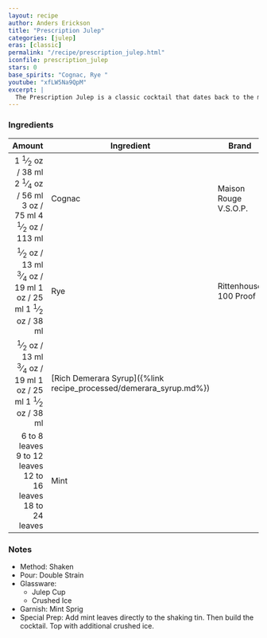 ```yaml
---
layout: recipe
author: Anders Erickson
title: "Prescription Julep"
categories: [julep]
eras: [classic]
permalink: "/recipe/prescription_julep.html"
iconfile: prescription_julep
stars: 0
base_spirits: "Cognac, Rye "
youtube: "xfLW5Na9QpM"
excerpt: |
  The Prescription Julep is a classic cocktail that dates back to the mid-1800s. It's a refreshing and complex drink that combines the flavors of rye whiskey, cognac, mint, and sugar.
---
```


### Ingredients

|                                                                                                                                                                                                                                                                    Amount | Ingredient                                                         | Brand                 |
| ------------------------------------------------------------------------------------------------------------------------------------------------------------------------------------------------------------------------------------------------------------------------: | ------------------------------------------------------------------ | --------------------- |
| <span class="onex active">1 <sup>1</sup>&frasl;<sub>2</sub> oz / 38 ml</span> <span class="onehalfx">2 <sup>1</sup>&frasl;<sub>4</sub> oz / 56 ml</span> <span class="twox">3 oz / 75 ml</span> <span class="threex">4 <sup>1</sup>&frasl;<sub>2</sub> oz / 113 ml</span> | Cognac                                                             | Maison Rouge V.S.O.P. |
|    <span class="onex active"> <sup>1</sup>&frasl;<sub>2</sub> oz / 13 ml</span> <span class="onehalfx"> <sup>3</sup>&frasl;<sub>4</sub> oz / 19 ml</span> <span class="twox">1 oz / 25 ml</span> <span class="threex">1 <sup>1</sup>&frasl;<sub>2</sub> oz / 38 ml</span> | Rye                                                                | Rittenhouse 100 Proof |
|    <span class="onex active"> <sup>1</sup>&frasl;<sub>2</sub> oz / 13 ml</span> <span class="onehalfx"> <sup>3</sup>&frasl;<sub>4</sub> oz / 19 ml</span> <span class="twox">1 oz / 25 ml</span> <span class="threex">1 <sup>1</sup>&frasl;<sub>2</sub> oz / 38 ml</span> | [Rich Demerara Syrup]({%link recipe_processed/demerara_syrup.md%}) |
|                                                                                     <span class="onex active">6 to 8 leaves </span> <span class="onehalfx">9 to 12 leaves </span> <span class="twox">12 to 16 leaves </span> <span class="threex">18 to 24 leaves </span> | Mint                                                               |

### Notes

- Method: Shaken
- Pour: Double Strain
- Glassware:
  - Julep Cup
  - Crushed Ice
- Garnish: Mint Sprig
- Special Prep: Add mint leaves directly to the shaking tin. Then build the cocktail. Top with additional crushed ice.

<script type="application/ld+json">
{
  "@context": "https://schema.org",
  "@type": "Recipe",
  "author": "{{ page.author }}",
  "description": "{{ page.excerpt | strip_html | replace: '"', "'" }}",
  "image": "{%- for ingredient in site.data[page.iconfile].images.ingredient limit: 1 -%}{{ ingredient.url }}{%- endfor -%}",
  "recipeIngredient": [  " 1.5 oz Cognac",
  " 0.5 oz Rye ",
  " 0.5 oz Rich Demerara Syrup",
  "6 to 8 leaves Mint"],
  "name": "{{ page.title }}",
  "recipeInstructions": "  {
    '@type': 'HowToStep',
    'text': '- Method: Shaken
'
  },  {
    '@type': 'HowToStep',
    'text': '- Pour: Double Strain
'
  },  {
    '@type': 'HowToStep',
    'text': '- Glassware: 
'
  },  {
    '@type': 'HowToStep',
    'text': '    - Julep Cup
'
  },  {
    '@type': 'HowToStep',
    'text': '    - Crushed Ice
'
  },  {
    '@type': 'HowToStep',
    'text': '- Garnish: Mint Sprig
'
  },  {
    '@type': 'HowToStep',
    'text': '- Special Prep: Add mint leaves directly to the shaking tin. Then build the cocktail. Top with additional crushed ice.
'
  }",
  "recipeYield": "1 cocktail",
  "recipeCategory": "cocktail"
}
</script>
